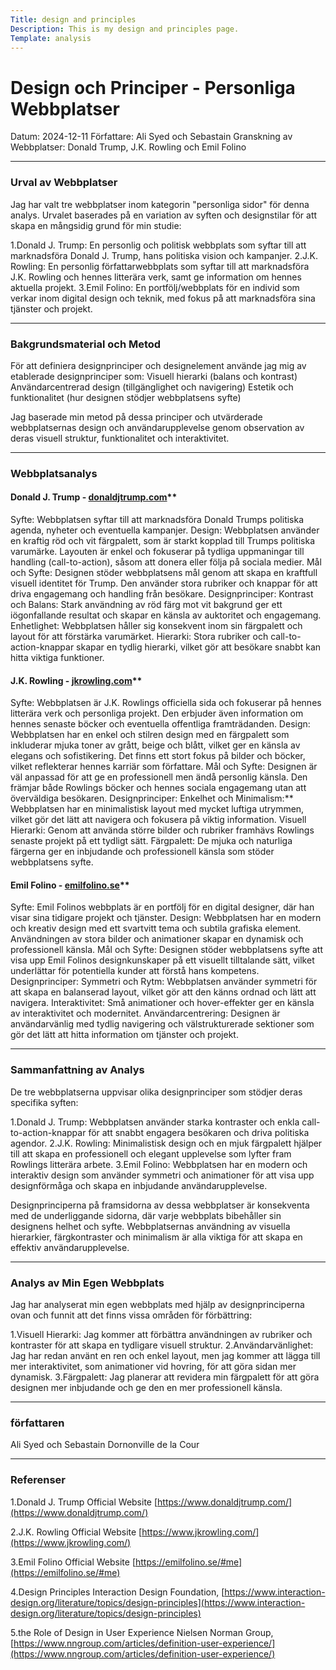 ```yaml
---
Title: design and principles
Description: This is my design and principles page.
Template: analysis
---
```



# Design och Principer - Personliga Webbplatser
Datum: 2024-12-11
Författare: Ali Syed och Sebastain
Granskning av Webbplatser: Donald Trump, J.K. Rowling och Emil Folino

---

### Urval av Webbplatser

Jag har valt tre webbplatser inom kategorin "personliga sidor" för denna analys. Urvalet baserades på en variation av syften och designstilar för att skapa en mångsidig grund för min studie:

1.Donald J. Trump: En personlig och politisk webbplats som syftar till att marknadsföra Donald J. Trump, hans politiska vision och kampanjer.
2.J.K. Rowling: En personlig författarwebbplats som syftar till att marknadsföra J.K. Rowling och hennes litterära verk, samt ge information om hennes aktuella projekt.
3.Emil Folino: En portfölj/webbplats för en individ som verkar inom digital design och teknik, med fokus på att marknadsföra sina tjänster och projekt.

---

### Bakgrundsmaterial och Metod

För att definiera designprinciper och designelement använde jag mig av etablerade designprinciper som:
Visuell hierarki (balans och kontrast)
Användarcentrerad design (tillgänglighet och navigering)
Estetik och funktionalitet (hur designen stödjer webbplatsens syfte)

Jag baserade min metod på dessa principer och utvärderade webbplatsernas design och användarupplevelse genom observation av deras visuell struktur, funktionalitet och interaktivitet.

---

### Webbplatsanalys

#### Donald J. Trump - [donaldjtrump.com](https://www.donaldjtrump.com)**

Syfte: Webbplatsen syftar till att marknadsföra Donald Trumps politiska agenda, nyheter och eventuella kampanjer.
Design: Webbplatsen använder en kraftig röd och vit färgpalett, som är starkt kopplad till Trumps politiska varumärke. Layouten är enkel och fokuserar på tydliga uppmaningar till handling (call-to-action), såsom att donera eller följa på sociala medier.
Mål och Syfte: Designen stöder webbplatsens mål genom att skapa en kraftfull visuell identitet för Trump. Den använder stora rubriker och knappar för att driva engagemang och handling från besökare.
Designprinciper:
Kontrast och Balans: Stark användning av röd färg mot vit bakgrund ger ett iögonfallande resultat och skapar en känsla av auktoritet och engagemang.
Enhetlighet: Webbplatsen håller sig konsekvent inom sin färgpalett och layout för att förstärka varumärket.
Hierarki: Stora rubriker och call-to-action-knappar skapar en tydlig hierarki, vilket gör att besökare snabbt kan hitta viktiga funktioner.

#### J.K. Rowling - [jkrowling.com](https://www.jkrowling.com)**

Syfte: Webbplatsen är J.K. Rowlings officiella sida och fokuserar på hennes litterära verk och personliga projekt. Den erbjuder även information om hennes senaste böcker och eventuella offentliga framträdanden.
Design: Webbplatsen har en enkel och stilren design med en färgpalett som inkluderar mjuka toner av grått, beige och blått, vilket ger en känsla av elegans och sofistikering. Det finns ett stort fokus på bilder och böcker, vilket reflekterar hennes karriär som författare.
Mål och Syfte: Designen är väl anpassad för att ge en professionell men ändå personlig känsla. Den främjar både Rowlings böcker och hennes sociala engagemang utan att överväldiga besökaren.
Designprinciper:
Enkelhet och Minimalism:** Webbplatsen har en minimalistisk layout med mycket luftiga utrymmen, vilket gör det lätt att navigera och fokusera på viktig information.
Visuell Hierarki: Genom att använda större bilder och rubriker framhävs Rowlings senaste projekt på ett tydligt sätt.
Färgpalett: De mjuka och naturliga färgerna ger en inbjudande och professionell känsla som stöder webbplatsens syfte.

#### Emil Folino - [emilfolino.se](https://emilfolino.se/#me)**

Syfte: Emil Folinos webbplats är en portfölj för en digital designer, där han visar sina tidigare projekt och tjänster.
Design: Webbplatsen har en modern och kreativ design med ett svartvitt tema och subtila grafiska element. Användningen av stora bilder och animationer skapar en dynamisk och professionell känsla.
Mål och Syfte: Designen stöder webbplatsens syfte att visa upp Emil Folinos designkunskaper på ett visuellt tilltalande sätt, vilket underlättar för potentiella kunder att förstå hans kompetens.
Designprinciper:
  Symmetri och Rytm: Webbplatsen använder symmetri för att skapa en balanserad layout, vilket gör att den känns ordnad och lätt att navigera.
  Interaktivitet: Små animationer och hover-effekter ger en känsla av interaktivitet och modernitet.
  Användarcentrering: Designen är användarvänlig med tydlig navigering och välstrukturerade sektioner som gör det lätt att hitta information om tjänster och projekt.

---

### Sammanfattning av Analys

De tre webbplatserna uppvisar olika designprinciper som stödjer deras specifika syften:

1.Donald J. Trump: Webbplatsen använder starka kontraster och enkla call-to-action-knappar för att snabbt engagera besökaren och driva politiska agendor.
2.J.K. Rowling: Minimalistisk design och en mjuk färgpalett hjälper till att skapa en professionell och elegant upplevelse som lyfter fram Rowlings litterära arbete.
3.Emil Folino: Webbplatsen har en modern och interaktiv design som använder symmetri och animationer för att visa upp designförmåga och skapa en inbjudande användarupplevelse.

Designprinciperna på framsidorna av dessa webbplatser är konsekventa med de underliggande sidorna, där varje webbplats bibehåller sin designens helhet och syfte. Webbplatsernas användning av visuella hierarkier, färgkontraster och minimalism är alla viktiga för att skapa en effektiv användarupplevelse.

---

### Analys av Min Egen Webbplats

Jag har analyserat min egen webbplats med hjälp av designprinciperna ovan och funnit att det finns vissa områden för förbättring:

1.Visuell Hierarki: Jag kommer att förbättra användningen av rubriker och kontraster för att skapa en tydligare visuell struktur.
2.Användarvänlighet: Jag har redan använt en ren och enkel layout, men jag kommer att lägga till mer interaktivitet, som animationer vid hovring, för att göra sidan mer dynamisk.
3.Färgpalett: Jag planerar att revidera min färgpalett för att göra designen mer inbjudande och ge den en mer professionell känsla.

---

### författaren
Ali Syed och Sebastain Dornonville de la Cour



---

### Referenser

1.Donald J. Trump Official Website
   [https://www.donaldjtrump.com/](https://www.donaldjtrump.com/)

2.J.K. Rowling Official Website
   [https://www.jkrowling.com/](https://www.jkrowling.com/)

3.Emil Folino Official Website
   [https://emilfolino.se/#me](https://emilfolino.se/#me)

4.Design Principles
   Interaction Design Foundation, [https://www.interaction-design.org/literature/topics/design-principles](https://www.interaction-design.org/literature/topics/design-principles)

5.the Role of Design in User Experience
   Nielsen Norman Group, [https://www.nngroup.com/articles/definition-user-experience/](https://www.nngroup.com/articles/definition-user-experience/)
